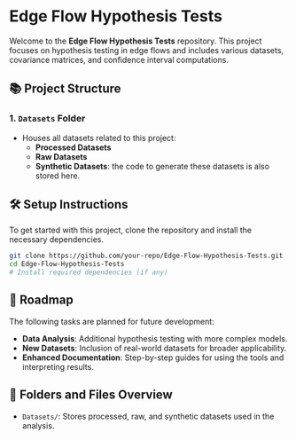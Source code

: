 # Edge Flow Hypothesis Tests

Welcome to the **Edge Flow Hypothesis Tests** repository. This project focuses on hypothesis testing in edge flows and includes various datasets, covariance matrices, and confidence interval computations.

## 📚 Project Structure
### 1. `Datasets` Folder
- Houses all datasets related to this project:
  - **Processed Datasets**
  - **Raw Datasets**
  - **Synthetic Datasets**: the code to generate these datasets is also stored here.

## 🛠️ Setup Instructions

To get started with this project, clone the repository and install the necessary dependencies.

```bash
git clone https://github.com/your-repo/Edge-Flow-Hypothesis-Tests.git
cd Edge-Flow-Hypothesis-Tests
# Install required dependencies (if any)
```

## 🚀 Roadmap

The following tasks are planned for future development:

- **Data Analysis**: Additional hypothesis testing with more complex models.
- **New Datasets**: Inclusion of real-world datasets for broader applicability.
- **Enhanced Documentation**: Step-by-step guides for using the tools and interpreting results.

## 📂 Folders and Files Overview
- `Datasets/`: Stores processed, raw, and synthetic datasets used in the analysis.
